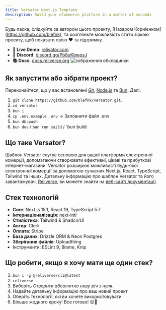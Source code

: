 ```yaml
---
title: Versator Next.js Template
description: Build your eCommerce platform in a matter of seconds
---
```


Будь ласка, слідкуйте за автором цього проекту, [Назаром Корнієнком] (<https://github.com/blefnk>), та розгляньте можливість стати зіркою проекту, щоб показати свою ❤️ та підтримку.

- **🚀 Live Demo**: [relivator.com](https://relivator.com/en)
- **💙 Discord**: [discord.gg/Pb8uKbwpsJ](https://discord.gg/Pb8uKbwpsJ)
- **📚 Docs**: [docs.reliverse.org](https://docs.reliverse.org/relivator)
![зображення обкладинки](/screenshot-dark.png)

## Як запустити або зібрати проект?

Переконайтеся, що у вас встановлені [Git](https://git-scm.com/downloads), [Node.js](https://nodejs.org/en) та [Bun](https://bun.sh). Далі:

1. `git clone https://github.com/blefnk/versator.git`.
2. `cd versator`
3. `bun i`
4. `cp .env.example .env` → Заповнити файл .env
5. `bun db:push`
6. `bun dev` / `bun run build` / `bun build

## Що таке Versator?

Шаблон Versator слугує основою для вашої платформи електронної комерції, допомагаючи створювати ефективні, цікаві та прибуткові інтернет-магазини. Versator розширює можливості будь-якої електронної комерції за допомогою сучасних Next.js, React, TypeScript, Tailwind та інших. Детальну інформацію про шаблон Versator та його завантажувач, [Reliverse](https://github.com/reliverse/cli), ви можете знайти на [веб-сайті документації](https://docs.reliverse.org/relivator).

## Стек технологій

- **Core**: Next.js 15.1, React 19, TypeScript 5.7
- **Інтернаціоналізація**: next-intl
- **Стилістика**: Tailwind & Shadcn/UI
- **Автор**: Clerk
- **Оплата**: Stripe
- **База даних**: Drizzle ORM & Neon Postgres
- **Зберігання файлів**: Uploadthing
- Інструменти: ESLint 9, Biome, Knip

## Що робити, якщо я хочу мати ще один стек?

1. `bun i -g @reliverse/cli@latest`
2. `reliverse`
3. Виберіть _Створити абсолютно нову річ з нуля_.
4. Надайте детальну інформацію про ваш новий проект
5. Оберіть технології, які ви хочете використовувати
6. Більше жодного кроку! Все готово! 😊🎉
